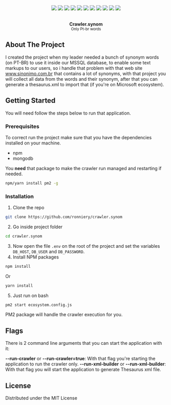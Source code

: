 <div align="center">
	<img src="https://img.shields.io/badge/cheerio-1.0.0rc.3-darkslateblue?style=for-the-badge" />
	<img src="https://img.shields.io/badge/dotenv-8.2.0-rosybrown?style=for-the-badge" />
	<img src="https://img.shields.io/badge/iconv/lite-0.5.1-darkolivegreen?style=for-the-badge" />
	<img src="https://img.shields.io/badge/lodash-4.17.15-red?style=for-the-badge" />
	<img src="https://img.shields.io/badge/minimist-1.2.5-chartreuse?style=for-the-badge" />
	<img src="https://img.shields.io/badge/mongoose-5.9.6-blue?style=for-the-badge" />
	<img src="https://img.shields.io/badge/request-2.88.2-mediumseagreen?style=for-the-badge" />
	<img src="https://img.shields.io/badge/request/promise-4.2.5-slategray?style=for-the-badge" />
	<img src="https://img.shields.io/badge/typescript-3.8.3-steelblue?style=for-the-badge" />
	<img src="https://img.shields.io/badge/xmlbuilder-15.1.0-mediumblue?style=for-the-badge" />
	<img src="https://img.shields.io/badge/module/alias-2.2.2-violet?style=for-the-badge" />
</div>


<!-- PROJECT LOGO -->
<br />
<p align="center">
  <strong>Crawler.synom</strong><br>
  <small> Only Pt-br words</small>
</p>

<!-- ABOUT THE PROJECT -->
## About The Project

I created the project when my leader needed a bunch of synonym words (on PT-BR) to use it inside our MSSQL database, to enable some text markups to our users, so i handle that problem with that web site www.sinonimo.com.br that contains a lot of synonyms, with that project you will collect all data from the words and their synonym, after that you can generate a thesaurus.xml to import that (if you're on Microsoft ecosystem).

<!-- GETTING STARTED -->
## Getting Started

You will need follow the steps below to run that application.

### Prerequisites

To correct run the project make sure that you have the dependencies installed on your machine.
* npm
* mongodb

You **need** that package to make the crawler run managed and restarting if needed.
```sh
npm/yarn install pm2 -g
```

### Installation

1. Clone the repo
```sh
git clone https://github.com/ronniery/crawler.synom
```
2. Go inside project folder
```sh
cd crawler.synom
```
3. Now open the file `.env` on the root of the project and set the variables `DB_HOST`, `DB_USER` and `DB_PASSWORD`.
4. Install NPM packages
```sh
npm install
```
Or
```sh
yarn install
```
5. Just run on bash
```sh
pm2 start ecosystem.config.js
```

PM2 package will handle the crawler execution for you.

<!-- USAGE EXAMPLES -->
## Flags

There is 2 command line arguments that you can start the application with it:

**--run-crawler** or **--run-crawler=true**: With that flag you're starting the application to run the crawler only.
**--run-xml-builder** or **--run-xml-builder**: With that flag you will start the application to generate Thesaurus xml file.


<!-- LICENSE -->
## License

Distributed under the MIT License
